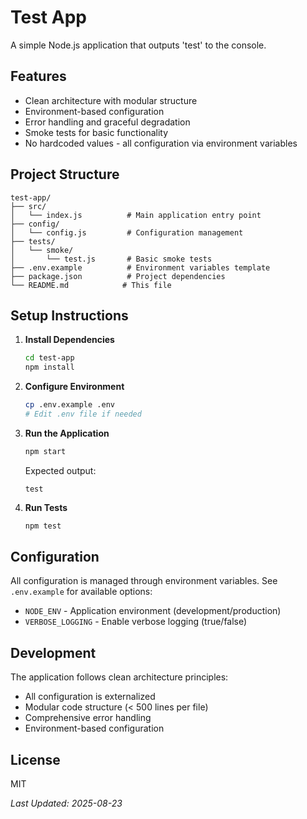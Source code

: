 # Test App

A simple Node.js application that outputs 'test' to the console.

## Features

- Clean architecture with modular structure
- Environment-based configuration
- Error handling and graceful degradation
- Smoke tests for basic functionality
- No hardcoded values - all configuration via environment variables

## Project Structure

```
test-app/
├── src/
│   └── index.js          # Main application entry point
├── config/
│   └── config.js         # Configuration management
├── tests/
│   └── smoke/
│       └── test.js       # Basic smoke tests
├── .env.example          # Environment variables template
├── package.json          # Project dependencies
└── README.md            # This file
```

## Setup Instructions

1. **Install Dependencies**
   ```bash
   cd test-app
   npm install
   ```

2. **Configure Environment**
   ```bash
   cp .env.example .env
   # Edit .env file if needed
   ```

3. **Run the Application**
   ```bash
   npm start
   ```
   
   Expected output:
   ```
   test
   ```

4. **Run Tests**
   ```bash
   npm test
   ```

## Configuration

All configuration is managed through environment variables. See `.env.example` for available options:

- `NODE_ENV` - Application environment (development/production)
- `VERBOSE_LOGGING` - Enable verbose logging (true/false)

## Development

The application follows clean architecture principles:
- All configuration is externalized
- Modular code structure (< 500 lines per file)
- Comprehensive error handling
- Environment-based configuration

## License

MIT

*Last Updated: 2025-08-23*
